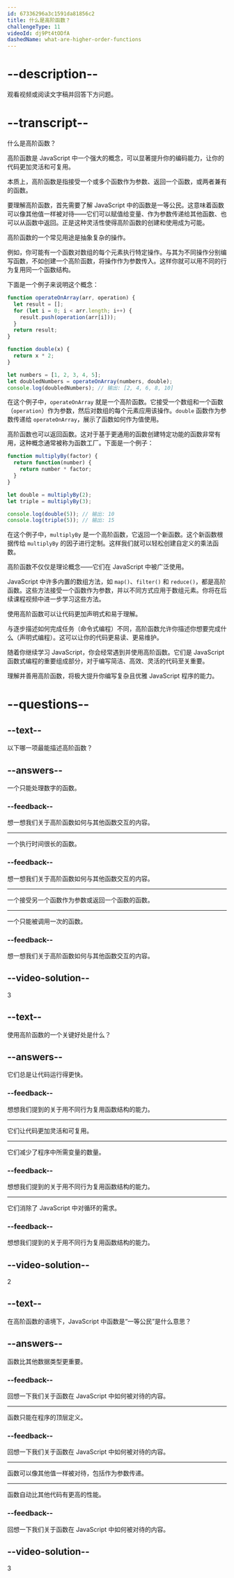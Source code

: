 ```yaml
---
id: 67336296a3c1591da81856c2
title: 什么是高阶函数？
challengeType: 11
videoId: dj9Pt4tODfA
dashedName: what-are-higher-order-functions
---
```


# --description--

观看视频或阅读文字稿并回答下方问题。

# --transcript--

什么是高阶函数？

高阶函数是 JavaScript 中一个强大的概念，可以显著提升你的编码能力，让你的代码更加灵活和可复用。

本质上，高阶函数是指接受一个或多个函数作为参数、返回一个函数，或两者兼有的函数。

要理解高阶函数，首先需要了解 JavaScript 中的函数是一等公民。这意味着函数可以像其他值一样被对待——它们可以赋值给变量、作为参数传递给其他函数、也可以从函数中返回。正是这种灵活性使得高阶函数的创建和使用成为可能。

高阶函数的一个常见用途是抽象复杂的操作。

例如，你可能有一个函数对数组的每个元素执行特定操作。与其为不同操作分别编写函数，不如创建一个高阶函数，将操作作为参数传入。这样你就可以用不同的行为复用同一个函数结构。

下面是一个例子来说明这个概念：

```js
function operateOnArray(arr, operation) {
  let result = [];
  for (let i = 0; i < arr.length; i++) {
    result.push(operation(arr[i]));
  }
  return result;
}

function double(x) {
  return x * 2;
}

let numbers = [1, 2, 3, 4, 5];
let doubledNumbers = operateOnArray(numbers, double);
console.log(doubledNumbers); // 输出: [2, 4, 6, 8, 10]
```

在这个例子中，`operateOnArray` 就是一个高阶函数。它接受一个数组和一个函数（`operation`）作为参数，然后对数组的每个元素应用该操作。`double` 函数作为参数传递给 `operateOnArray`，展示了函数如何作为值使用。

高阶函数也可以返回函数。这对于基于更通用的函数创建特定功能的函数非常有用，这种概念通常被称为函数工厂。下面是一个例子：

```js
function multiplyBy(factor) {
  return function(number) {
    return number * factor;
  }
}

let double = multiplyBy(2);
let triple = multiplyBy(3);

console.log(double(5)); // 输出: 10
console.log(triple(5)); // 输出: 15
```

在这个例子中，`multiplyBy` 是一个高阶函数，它返回一个新函数。这个新函数根据传给 `multiplyBy` 的因子进行定制。这样我们就可以轻松创建自定义的乘法函数。

高阶函数不仅仅是理论概念——它们在 JavaScript 中被广泛使用。

JavaScript 中许多内置的数组方法，如 `map()`、`filter()` 和 `reduce()`，都是高阶函数。这些方法接受一个函数作为参数，并以不同方式应用于数组元素。你将在后续课程视频中进一步学习这些方法。

使用高阶函数可以让代码更加声明式和易于理解。

与逐步描述如何完成任务（命令式编程）不同，高阶函数允许你描述你想要完成什么（声明式编程）。这可以让你的代码更易读、更易维护。

随着你继续学习 JavaScript，你会经常遇到并使用高阶函数。它们是 JavaScript 函数式编程的重要组成部分，对于编写简洁、高效、灵活的代码至关重要。

理解并善用高阶函数，将极大提升你编写复杂且优雅 JavaScript 程序的能力。

# --questions--

## --text--

以下哪一项最能描述高阶函数？

## --answers--

一个只能处理数字的函数。

### --feedback--

想一想我们关于高阶函数如何与其他函数交互的内容。

---

一个执行时间很长的函数。

### --feedback--

想一想我们关于高阶函数如何与其他函数交互的内容。

---

一个接受另一个函数作为参数或返回一个函数的函数。

---

一个只能被调用一次的函数。

### --feedback--

想一想我们关于高阶函数如何与其他函数交互的内容。

## --video-solution--

3

## --text--

使用高阶函数的一个关键好处是什么？

## --answers--

它们总是让代码运行得更快。

### --feedback--

想想我们提到的关于用不同行为复用函数结构的能力。

---

它们让代码更加灵活和可复用。

---

它们减少了程序中所需变量的数量。

### --feedback--

想想我们提到的关于用不同行为复用函数结构的能力。

---

它们消除了 JavaScript 中对循环的需求。

### --feedback--

想想我们提到的关于用不同行为复用函数结构的能力。

## --video-solution--

2

## --text--

在高阶函数的语境下，JavaScript 中函数是“一等公民”是什么意思？

## --answers--

函数比其他数据类型更重要。

### --feedback--

回想一下我们关于函数在 JavaScript 中如何被对待的内容。

---

函数只能在程序的顶层定义。

### --feedback--

回想一下我们关于函数在 JavaScript 中如何被对待的内容。

---

函数可以像其他值一样被对待，包括作为参数传递。

---

函数自动比其他代码有更高的性能。

### --feedback--

回想一下我们关于函数在 JavaScript 中如何被对待的内容。

## --video-solution--

3

